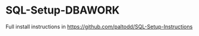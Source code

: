 # SQL-Setup-DBAWORK

Full install instructions in https://github.com/paltodd/SQL-Setup-Instructions
